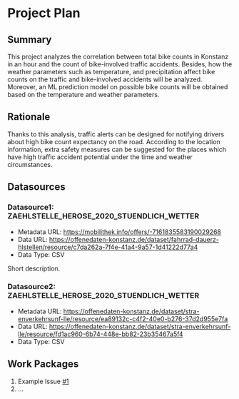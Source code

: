 # Project Plan

## Summary

<!-- Describe your data science project in max. 5 sentences. -->
This project analyzes the correlation between total bike counts in Konstanz in an hour and the count of bike-involved traffic accidents. Besides, how the weather parameters such as temperature, and precipitation affect bike counts on the traffic and bike-involved accidents will be analyzed. Moreover, an ML prediction model on possible bike counts will be obtained based on the temperature and weather parameters. 

## Rationale

<!-- Outline the impact of the analysis, e.g. which pains it solves. -->
Thanks to this analysis, traffic alerts can be designed for notifying drivers about high bike count expectancy on the road. According to the location information, extra safety measures can be suggested for the places which have high traffic accident potential under the time and weather circumstances.

## Datasources

<!-- Describe each datasources you plan to use in a section. Use the prefic "DatasourceX" where X is the id of the datasource. -->

### Datasource1: ZAEHLSTELLE_HEROSE_2020_STUENDLICH_WETTER
* Metadata URL: https://mobilithek.info/offers/-7161835583190029268
* Data URL: https://offenedaten-konstanz.de/dataset/fahrrad-dauerz-hlstellen/resource/c7da262a-7f4e-41a4-9a57-1d41222d77a4
* Data Type: CSV

Short description.

### Datasource2: ZAEHLSTELLE_HEROSE_2020_STUENDLICH_WETTER
* Metadata URL: https://offenedaten-konstanz.de/dataset/stra-enverkehrsunf-lle/resource/ea89132c-c4f2-40e0-b276-37d2d955e7fa
* Data URL: https://offenedaten-konstanz.de/dataset/stra-enverkehrsunf-lle/resource/fd1ac960-6b74-448e-bb82-23b35467a5f4
* Data Type: CSV

## Work Packages

<!-- List of work packages ordered sequentially, each pointing to an issue with more details. -->

1. Example Issue [#1][i1]
2. ...

[i1]: https://github.com/jvalue/2023-amse-template/issues/1
